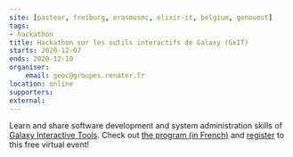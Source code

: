 ```yaml
---
site: [pasteur, freiburg, erasmusmc, elixir-it, belgium, genouest]
tags: 
- hackathon
title: Hackathon sur les outils interactifs de Galaxy (GxIT)
starts: 2020-12-07
ends: 2020-12-10
organiser: 
    email: geoc@groupes.renater.fr
location: online
supporters:
external:
---
```


Learn and share software development and system administration skills of [Galaxy Interactive Tools](https://docs.galaxyproject.org/en/master/admin/special_topics/interactivetools.html). Check out [the program (in French)](https://forgemia.inra.fr/geoc/hackaton2020) and [register](https://framaforms.org/hackathon-gxit-2020-inscription-1602514404) to this free virtual event!

